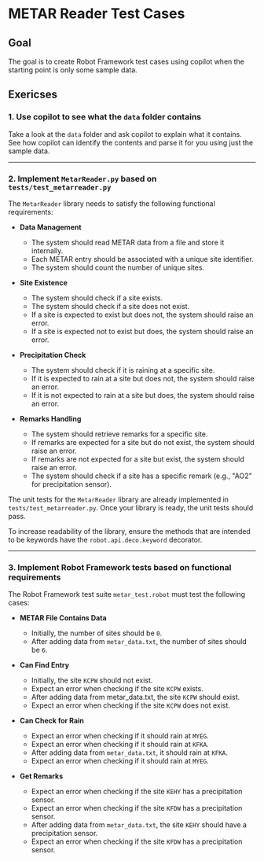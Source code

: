 # METAR Reader Test Cases

## Goal

The goal is to create Robot Framework test cases using copilot when the starting point is
only some sample data.

## Exericses

### 1. Use copilot to see what the `data` folder contains

Take a look at the `data` folder and ask copilot to explain what it contains. See how
copilot can identify the contents and parse it for you using just the sample data.

---

### 2. Implement `MetarReader.py` based on `tests/test_metarreader.py`

The `MetarReader` library needs to satisfy the following functional requirements:

- **Data Management**
  - The system should read METAR data from a file and store it internally.
  - Each METAR entry should be associated with a unique site identifier.
  - The system should count the number of unique sites.

- **Site Existence**
  - The system should check if a site exists.
  - The system should check if a site does not exist.
  - If a site is expected to exist but does not, the system should raise an error.
  - If a site is expected not to exist but does, the system should raise an error.

- **Precipitation Check**
  - The system should check if it is raining at a specific site.
  - If it is expected to rain at a site but does not, the system should raise an error.
  - If it is not expected to rain at a site but does, the system should raise an error.

- **Remarks Handling**
  - The system should retrieve remarks for a specific site.
  - If remarks are expected for a site but do not exist, the system should raise an error.
  - If remarks are not expected for a site but exist, the system should raise an error.
  - The system should check if a site has a specific remark (e.g., "AO2" for precipitation sensor).

The unit tests for the `MetarReader` library are already implemented in
`tests/test_metarreader.py`. Once your library is ready, the unit tests should pass.

To increase readability of the library, ensure the methods that are intended to be keywords
have the `robot.api.deco.keyword` decorator.

---

### 3. Implement Robot Framework tests based on functional requirements

The Robot Framework test suite `metar_test.robot` must test the following cases:

- **METAR File Contains Data**
  - Initially, the number of sites should be `0`.
  - After adding data from `metar_data.txt`, the number of sites should be `6`.

- **Can Find Entry**
  - Initially, the site `KCPW` should not exist.
  - Expect an error when checking if the site `KCPW` exists.
  - After adding data from metar_data.txt, the site `KCPW` should exist.
  - Expect an error when checking if the site `KCPW` does not exist.

- **Can Check for Rain**
  - Expect an error when checking if it should rain at `MYEG`.
  - Expect an error when checking if it should rain at `KFKA`.
  - After adding data from `metar_data.txt`, it should rain at `KFKA`.
  - Expect an error when checking if it should rain at `MYEG`.

- **Get Remarks**
  - Expect an error when checking if the site `KEHY` has a precipitation sensor.
  - Expect an error when checking if the site `KFDW` has a precipitation sensor.
  - After adding data from `metar_data.txt`, the site `KEHY` should have a precipitation sensor.
  - Expect an error when checking if the site `KFDW` has a precipitation sensor.
